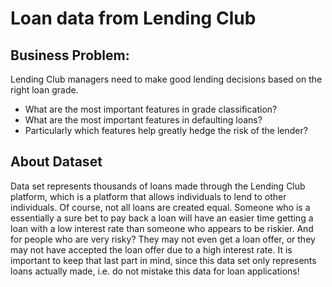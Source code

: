 # Loan data from Lending Club

## Business Problem:
Lending Club managers need to make good lending decisions based on the right loan grade.
* What are the most important features in grade classification?
* What are the most important features in defaulting loans? 
* Particularly which features help greatly hedge the risk of the lender? 



## About Dataset
Data set represents thousands of loans made through the Lending Club platform, which is a platform that allows individuals to lend to other individuals. Of course, not all loans are created equal. Someone who is a essentially a sure bet to pay back a loan will have an easier time getting a loan with a low interest rate than someone who appears to be riskier. And for people who are very risky? They may not even get a loan offer, or they may not have accepted the loan offer due to a high interest rate. It is important to keep that last part in mind, since this data set only represents loans actually made, i.e. do not mistake this data for loan applications!
